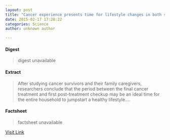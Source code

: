 ```yaml
---
layout: post
title: "Cancer experience presents time for lifestyle changes in both survivors and family members"
date: 2015-02-17 17:28:22
categories: Science
author: unknown author

---
```



#### Digest
>digest unavailable

#### Extract
>After studying cancer survivors and their family caregivers, researchers conclude that the period between the final cancer treatment and first post-treatment checkup may be an ideal time for the entire household to jumpstart a healthy lifestyle....

#### Factsheet
>factsheet unavailable

[Visit Link](http://feeds.sciencedaily.com/~r/sciencedaily/~3/cq9X08UevX0/150217122822.htm)


